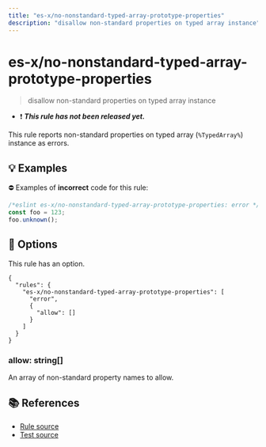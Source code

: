 ```yaml
---
title: "es-x/no-nonstandard-typed-array-prototype-properties"
description: "disallow non-standard properties on typed array instance"
---
```


# es-x/no-nonstandard-typed-array-prototype-properties
> disallow non-standard properties on typed array instance

- ❗ <badge text="This rule has not been released yet." vertical="middle" type="error"> ***This rule has not been released yet.*** </badge>

This rule reports non-standard properties on typed array (`%TypedArray%`) instance as errors.

## 💡 Examples

⛔ Examples of **incorrect** code for this rule:

<eslint-playground type="bad">

```js
/*eslint es-x/no-nonstandard-typed-array-prototype-properties: error */
const foo = 123;
foo.unknown();
```

</eslint-playground>

## 🔧 Options

This rule has an option.

```jsonc
{
  "rules": {
    "es-x/no-nonstandard-typed-array-prototype-properties": [
      "error",
      {
        "allow": []
      }
    ]
  }
}
```

### allow: string[]

An array of non-standard property names to allow.

## 📚 References

- [Rule source](https://github.com/eslint-community/eslint-plugin-es-x/blob/master/lib/rules/no-nonstandard-typed-array-prototype-properties.js)
- [Test source](https://github.com/eslint-community/eslint-plugin-es-x/blob/master/tests/lib/rules/no-nonstandard-typed-array-prototype-properties.js)
